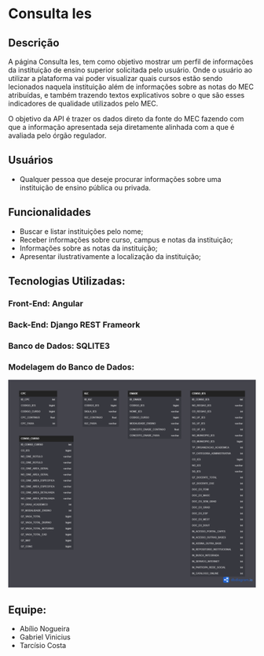 # Consulta Ies

## Descrição
A página Consulta Ies, tem como objetivo mostrar um perfil de informações da instituição de ensino superior solicitada pelo usuário.  Onde o usuário ao utilizar a plataforma vai poder visualizar quais cursos estão sendo lecionados naquela instituição além de informações sobre as notas do MEC atribuídas, e também trazendo textos explicativos sobre o que são esses indicadores de qualidade utilizados pelo MEC.

O objetivo da API é trazer os dados direto da fonte do MEC  fazendo com que a informação apresentada seja diretamente alinhada com a que é avaliada pelo órgão regulador.

## Usuários
* Qualquer pessoa que deseje procurar informações sobre uma instituição de ensino pública ou privada. 

## Funcionalidades
* Buscar e listar instituições pelo nome;
* Receber informações sobre curso, campus e notas da instituição;
* Informações sobre as notas da instituição;
* Apresentar ilustrativamente a localização da instituição;




## Tecnologias Utilizadas:

### Front-End: Angular

### Back-End: Django REST Frameork

### Banco de Dados: SQLITE3

### Modelagem do Banco de Dados:
![Mapeamento do Banco](mapeamento.png)


## Equipe:
* Abílio Nogueira 
* Gabriel Vinicius
* Tarcísio Costa
